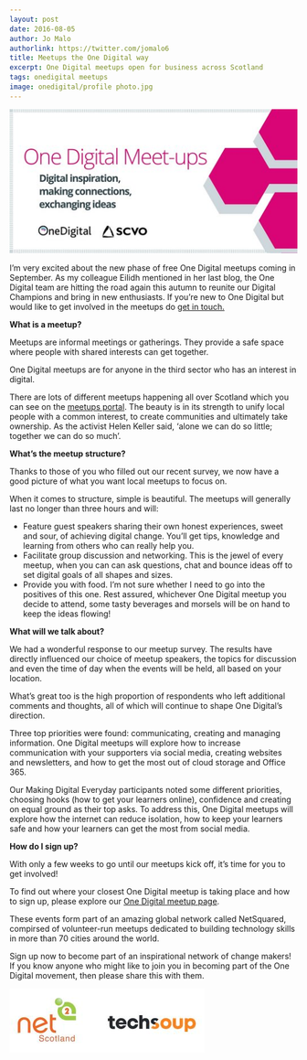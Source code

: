 ```yaml
---
layout: post
date: 2016-08-05
author: Jo Malo
authorlink: https://twitter.com/jomalo6
title: Meetups the One Digital way
excerpt: One Digital meetups open for business across Scotland
tags: onedigital meetups
image: onedigital/profile photo.jpg
---
```


![Meetups banner](/images/onedigital/meetupsbanner1.jpg)

I’m very excited about the new phase of free One Digital meetups coming in September.
As my colleague Eilidh mentioned in her last blog, the One Digital team are hitting the road again this autumn to reunite our Digital Champions and bring in new enthusiasts.
If you’re new to One Digital but would like to get involved in the meetups do [get in touch.](mailto:onedigital@scvo.org.uk)

<strong>What is a meetup?</strong>

Meetups are informal meetings or gatherings. They provide a safe space where people with shared interests can get together.

One Digital meetups are for anyone in the third sector who has an interest in digital.

There are lots of different meetups happening all over Scotland which you can see on the [meetups portal](https://www.meetup.com/). The beauty is in its strength to unify local people with a common interest, to create communities and ultimately take ownership.
As the activist Helen Keller said, ‘alone we can do so little; together we can do so much’.

<strong>What’s the meetup structure?</strong>

Thanks to those of you who filled out our recent survey, we now have a good picture of what you want local meetups to focus on.

When it comes to structure, simple is beautiful. The meetups will generally last no longer than three hours and will:

- Feature guest speakers sharing their own honest experiences, sweet and sour, of achieving digital change. You’ll get tips, knowledge and learning from others who can really help you.
- Facilitate group discussion and networking. This is the jewel of every meetup, when you can can ask questions, chat and bounce ideas off to set digital goals of all shapes and sizes.
- Provide you with food. I’m not sure whether I need to go into the positives of this one. Rest assured, whichever One Digital meetup you decide to attend, some tasty beverages and morsels will be on hand to keep the ideas flowing!

<strong>What will we talk about?</strong>

We had a wonderful response to our meetup survey. The results have directly influenced our choice of meetup speakers, the topics for discussion and even the time of day when the events will be held, all based on your location.

What’s great too is the high proportion of respondents who left additional comments and thoughts, all of which will continue to shape One Digital’s direction.

Three top priorities were found: communicating, creating and managing information. One Digital meetups will explore how to increase communication with your supporters via social media, creating websites and newsletters, and how to get the most out of cloud storage and Office 365.

Our Making Digital Everyday participants noted some different priorities, choosing hooks (how to get your learners online), confidence and creating on equal ground as their top asks. To address this, One Digital meetups will explore how the internet can reduce isolation, how to keep your learners safe and how your learners can get the most from social media.

<strong>How do I sign up?</strong>

With only a few weeks to go until our meetups kick off, it’s time for you to get involved!

To find out where your closest One Digital meetup is taking place and how to sign up, please explore our [One Digital meetup page](http://www.meetup.com/One-Digital-Meetup/).

These events form part of an amazing global network called NetSquared, compirsed of volunteer-run meetups dedicated to building technology skills in more than 70 cities around the world.

Sign up now to become part of an inspirational network of change makers!
If you know anyone who might like to join you in becoming part of the One Digital movement, then please share this with them.

![Meetups banner](/images/onedigital/netsquaredbanner.jpg)